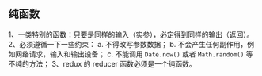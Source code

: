 ## 纯函数

  1、一类特别的函数：只要是同样的输入（实参），必定得到同样的输出（返回）。
  2、必须遵循一下一些约束：
    a. 不得改写参数数据；
    b. 不会产生任何副作用，例如网络请求，输入和输出设备；
    c. 不能调用 `Date.now()` 或者 `Math.random()` 等不纯的方法；
  3、redux 的 reducer 函数必须是一个纯函数。